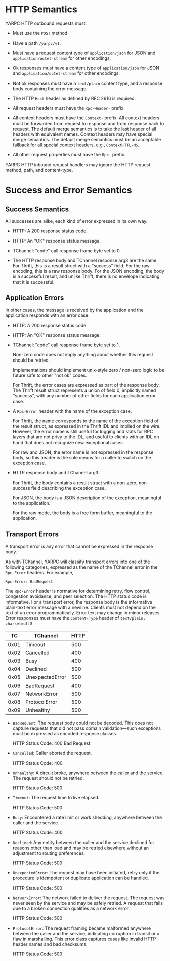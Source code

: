 # HTTP Semantics

YARPC HTTP outbound requests must:

- Must use the `POST` method.

- Have a path `/yarpc/v1`.

- Must have a request content type of `application/json` for JSON and
  `application/octet-stream` for other encodings.

- Ok responses must have a content type of `application/json` for JSON and
  `application/octet-stream` for other encodings.

- Not ok responses must have a `text/plain` content type, and a response body
  containing the error message.

- The HTTP `Host` header as defined by RFC 2616 is required.

- All request headers must have the `Rpc-Header-` prefix.

- All context headers must have the `Context-` prefix.
  All context headers must be forwarded from request to response and from
  response back to request.
  The default merge semantics is to take the last header of all headers with
  equivalent names.
  Context headers may have special merge semantics.
  The default merge semantics must be an acceptable fallback for all special
  context headers, e.g., `Context-TTL-MS`.

- All other request properties must have the `Rpc-` prefix.

YARPC HTTP inbound request handlers may ignore the HTTP request method, path,
and content-type.


# Success and Error Semantics

## Success Semantics

All successes are alike, each kind of error expressed in its own way.

- HTTP: A 200 response status code.

- HTTP: An "OK" response status message.

- TChannel: "code" call response frame byte set to 0.

- The HTTP response body and TChannel response arg3 are the same.
  For Thrift, this is a result struct with a "success" field. For the raw
  encoding, this is a raw response body. For the JSON encoding, the body is a
  successful result, and unlike Thrift, there is no envelope indicating that it
  is successful.


## Application Errors

In other cases, the message is received by the application and the application
responds with an error case.

- HTTP: A 200 response status code.

- HTTP: An "OK" response status message.

- TChannel: "code" call response frame byte set to 1.

  Non-zero code does not imply anything about whether this request should be
  retried.

  Implementations should implement unix-style zero / non-zero logic to be
  future safe to other "not ok" codes.

  For Thrift, the error cases are expressed as part of the response body.  The
  Thrift result struct represents a union of field 0, implicitly named
  "success", with any number of other fields for each application error case.

- A `Rpc-Error` header with the name of the exception case.

  For Thrift, the name corresponds to the name of the exception field of the
  result struct, as expressed in the Thrift IDL and implied on the wire.
  However, the error name is still useful for logging and stats for RPC layers
  that are not privy to the IDL, and useful to clients with an IDL on hand that
  does not recognize new exceptional cases.

  For raw and JSON, the error name is not expressed in the response body, so
  this header is the sole means for a caller to switch on the exception case.

- HTTP response body and TChannel arg3:

  For Thrift, the body contains a result struct with a non-zero, non-success
  field describing the exception case.

  For JSON, the body is a JSON description of the exception, meaningful to the
  application.

  For the raw mode, the body is a free form buffer, meaningful to the
  application.


## Transport Errors

A transport error is any error that cannot be expressed in the response body.

As with [TChannel][TChannel Errors], YARPC will classify transport errors into
one of the following categories, expressed as the name of the TChannel error in
the `Rpc-Error` headers.
For example,

```
Rpc-Error: BadRequest
```

The `Rpc-Error` header is normative for determining retry, flow control,
congestion avoidance, and peer selection.
The HTTP status code is informative.
For a transport error, the response body is the informative plain-text error
message with a newline.
Clients must not depend on the text of an error programmatically.
Error text may change in minor releases.
Error responses must have the `Content-Type` header of `text/plain; charset=utf8`.

[TChannel Errors]: https://github.com/uber/tchannel/blob/master/docs/protocol.md#code1-1

| TC   | TChannel        | HTTP |
|------|-----------------|------|
| 0x01 | Timeout         | 500  |
| 0x02 | Cancelled       | 400  |
| 0x03 | Busy            | 400  |
| 0x04 | Declined        | 500  |
| 0x05 | UnexpectedError | 500  |
| 0x06 | BadRequest      | 400  |
| 0x07 | NetworkError    | 500  |
| 0x08 | ProtocolError   | 500  |
| 0x09 | Unhealthy       | 500  |

- `BadRequest`: The request body could not be decoded. This does not capture
  requests that did not pass domain validation—such exceptions must be
  expressed as encoded response classes.

  HTTP Status Code: 400 Bad Request.

- `Cancelled`: Caller aborted the request.

  HTTP Status Code: 400

- `Unhealthy`: A circuit broke, anywhere between the caller and the service. The
  request should not be retried.

  HTTP Status Code: 500

- `Timeout`: The request time to live elapsed.

  HTTP Status Code: 500

- `Busy`: Encountered a rate limit or work shedding, anywhere between the caller
  and the service.

  HTTP Status Code: 400

- `Declined`: Any entity between the caller and the service declined for reasons
  other than load and may be retried elsewhere without an adjustment to routing
  preferences.

  HTTP Status Code: 500

- `UnexpectedError`: The request may have been initiated, retry only if the
  procedure is idempotent or duplicate application can be handled.

  HTTP Status Code: 500

- `NetworkError`: The network failed to deliver the request. The request was
  never seen by the service and may be safely retried. A request that fails due
  to a broken connection qualifies as a network error.

  HTTP Status Code: 500

- `ProtocolError`: The request framing became malformed anywhere between the
  caller and the service, indicating corruption in transit or a flaw in
  marshalling. This error class captures cases like invalid HTTP header names
  and bad checksums.

  HTTP Status Code: 500
